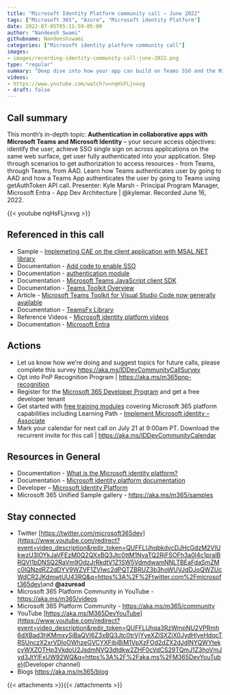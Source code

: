```yaml
---
title: "Microsoft Identity Platform community call – June 2022"
tags: ["Microsoft 365", "Azure", "Microsoft identity Platform"]
date: 2022-07-05T05:11:59-05:00
author: "Nandeesh Swami"
githubname: Nandeeshswami
categories: ["Microsoft identity platform community call"]
images:
- images/recording-identity-community-call-june-2022.png
type: "regular"
summary: "Deep dive into how your app can build on Teams SSO and the Microsoft identity platform. We will also discuss how you can connect the Microsoft Identity of a user to your own user store."
videos:
- https://www.youtube.com/watch?v=nqHsFLjnxvg
- draft: false
---
```



## Call summary

This month’s in-depth topic: **Authentication in collaborative apps with Microsoft Teams and Microsoft Identity** – your secure access objectives: identify the user, achieve SSO single sign on across applications on the same web surface, get user fully authenticated into your application. Step through scenarios to get authorization to access resources - from Teams, through Teams, from AAD. Learn how Teams authenticates user by going to AAD and how a Teams App authenticates the user by going to Teams using getAuthToken API call. Presenter: Kyle Marsh - Principal Program Manager, Microsoft Entra - App Dev Architecture \| @kylemar. Recorded June 16, 2022.

{{< youtube nqHsFLjnxvg >}}

## Referenced in this call

* Sample - [Implemeting CAE on the client application with MSAL.NET library](https://github.com/kylemar/BestPracticesDemo)
* Documentation - [Add code to enable SSO](https://docs.microsoft.com/microsoftteams/platform/tabs/how-to/authentication/tab-sso-code)
* Documentation - [authentication module](https://docs.microsoft.com/javascript/api/@microsoft/teams-js/microsoftteams.authentication?view=msteams-client-js-1.12.1)
* Documentation - [Microsoft Teams JavaScript client SDK](https://docs.microsoft.com/javascript/api/overview/msteams-client?view=msteams-client-js-latest)
* Documentation - [Teams Toolkit Overview](https://docs.microsoft.com/microsoftteams/platform/toolkit/teams-toolkit-fundamentals)
* Article - [Microsoft Teams Toolkit for Visual Studio Code now generally available](https://devblogs.microsoft.com/microsoft365dev/microsoft-teams-toolkit-for-visual-studio-code-now-generally-available/)
* Documentation - [TeamsFx Library](https://docs.microsoft.com/microsoftteams/platform/toolkit/teamsfx-cli)
* Reference Videos - [Microsoft identity platform videos](https://docs.microsoft.com/azure/active-directory/develop/identity-videos)
* Documentation - [Microsoft Entra](https://docs.microsoft.com/entra/)

## Actions

* Let us know how we’re doing and suggest topics for future calls, please complete this survey <https://aka.ms/IDDevCommunityCallSurvey>
* Opt into PnP Recognition Program \| <https://aka.ms/m365pnp-recognition>
* Register for the [Microsoft 365 Developer Program](https://aka.ms/m365/devprogram) and get a free developer tenant
* Get started with [free training modules](https://aka.ms/m365/dev/learn) covering Microsoft 365 platform capabilities including Learning Path - [Implement Microsoft identity – Associate](https://docs.microsoft.com/learn/paths/m365-identity-associate/)
* Mark your calendar for next call on July 21 at 9:00am PT. Download the recurrent invite for this call \| <https://aka.ms/IDDevCommunityCalendar>

## Resources in General

* Documentation - [What is the Microsoft identity platform?](https://docs.microsoft.com/azure/active-directory/develop/v2-overview)
* Documentation - [Microsoft identity platform documentation](https://docs.microsoft.com/azure/active-directory/develop/)
* Developer – [Microsoft Identity Platform](https://developer.microsoft.com/identity)
* Microsoft 365 Unified Sample gallery - <https://aka.ms/m365/samples>

## Stay connected

* Twitter [https://twitter.com/microsoft365dev](https://www.youtube.com/redirect?event=video_description&redir_token=QUFFLUhqbkdvcDJHcGdzM2VIUkwzU3lOYkJaVFEzM0Q2QXxBQ3Jtc0ttM1NyaTQ2RjFSOFh3a0l4c1pralBRQVI1bDNSQ2RaVm9OdzJrRkdtV1Z1SW5VdmdwamNNLTBEaFdaSmZMc0lQNzdRZ2dDYV9WZVF1ZVIwc2dPQTZBRUZ3b3hoWUVJdDJoQWZUcWdCR2JKdmwtUU43RQ&q=https%3A%2F%2Ftwitter.com%2Fmicrosoft365dev)​ and **@azuread**
* Microsoft 365 Platform Community in YouTube - <https://aka.ms/m365/videos>
* Microsoft 365 Platform Community - <https://aka.ms/m365/community>
* YouTube [https://aka.ms/M365DevYouTube](https://www.youtube.com/redirect?event=video_description&redir_token=QUFFLUhqa3RzWmpNU2VPRmh6dXBad3hKMmxySjBaQVl6Z3xBQ3Jtc0trVjYyeXZlSXZiX0JydHlyeHdqcTRSUnczX2xrVDloOWhzeGVCYXFibjBiM1VpXzFOd2dZX2dJdlNYQWYtekcyWXZOTHp3VkdoU2JsdmNVQ3dtdkw2ZHF0cVdCS29TQmJ1Z3hoVmJyd3JtYlFxUW92WQ&q=https%3A%2F%2Faka.ms%2FM365DevYouTube)​ (Developer channel)
* Blogs <https://aka.ms/m365/blog>

{{< attachments >}}{{< /attachments >}}
